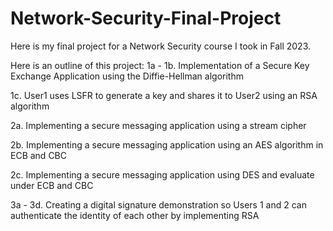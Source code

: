 # Network-Security-Final-Project
Here is my final project for a Network Security course I took in Fall 2023.

Here is an outline of this project:
1a - 1b. Implementation of a Secure Key Exchange Application using the Diffie-Hellman algorithm 

1c. User1 uses LSFR to generate a key and shares it to User2 using an RSA algorithm

2a. Implementing a secure messaging application using a stream cipher

2b. Implementing a secure messaging application using an AES algorithm in ECB and CBC

2c. Implementing a secure messaging application using DES and evaluate under ECB and CBC

3a - 3d. Creating a digital signature demonstration so Users 1 and 2 can authenticate the identity of each other by implementing RSA

